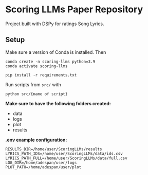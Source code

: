 
# Scoring LLMs Paper Repository
Project built with DSPy for ratings Song Lyrics.

## Setup
Make sure a version of Conda is installed. Then
```
conda create -n scoring-llms python=3.9
conda activate scoring-llms
```
```
pip install -r requirements.txt
```
Run scripts from `src/` with
```
python src/{name of script}
```

**Make sure to have the following folders created:**
- data
- logs
- plot
- results

**.env example configuration:**

    RESULTS_DIR=/home/user/ScoringLLMs/results
    LYRICS_PATH_IDS=/home/user/ScoringLLMs/data/ids.csv
    LYRICS_PATH_FULL=/home/user/ScoringLLMs/data/full.csv
    LOG_DIR=/home/adespan/user/logs
    PLOT_PATH=/home/adespan/user/plot
